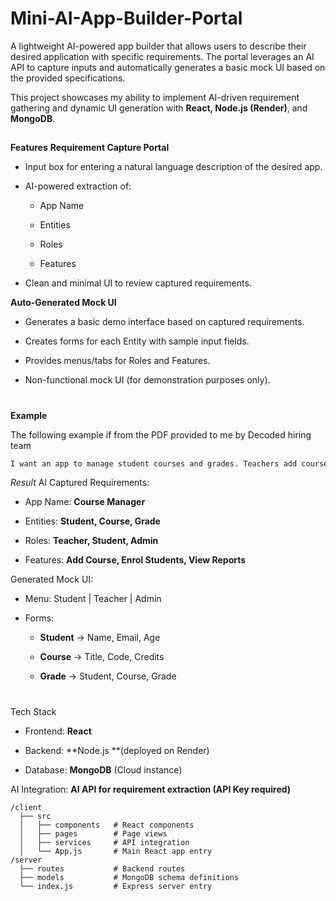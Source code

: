 # Mini-AI-App-Builder-Portal
A lightweight AI-powered app builder that allows users to describe their desired application with specific requirements. The portal leverages an AI API to capture inputs and automatically generates a basic mock UI based on the provided specifications.


This project showcases my ability to implement AI-driven requirement gathering and dynamic UI generation with **React, Node.js (Render)**, and **MongoDB**. 


##
**Features** 
**Requirement Capture Portal**

+ Input box for entering a natural language description of the desired app.

+ AI-powered extraction of:

  + App Name
 
  + Entities
 
  + Roles
 
  + Features

+ Clean and minimal UI to review captured requirements.

**Auto-Generated Mock UI**

+ Generates a basic demo interface based on captured requirements.

+ Creates forms for each Entity with sample input fields.

+ Provides menus/tabs for Roles and Features.

+ Non-functional mock UI (for demonstration purposes only).


#
**Example**

The following example if from the PDF provided to me by Decoded hiring team
```css
I want an app to manage student courses and grades. Teachers add courses, students enrol, and admins manage reports.
```
*Result*
AI Captured Requirements:

+ App Name: **Course Manager**

+ Entities: **Student, Course, Grade**

+ Roles: **Teacher, Student, Admin**

+ Features: **Add Course, Enrol Students, View Reports**

Generated Mock UI:

+ Menu: Student | Teacher | Admin

+ Forms:
  
  + **Student** → Name, Email, Age

  + **Course** → Title, Code, Credits

  + **Grade** → Student, Course, Grade
 

#
Tech Stack

+ Frontend: **React**

+ Backend: **Node.js **(deployed on Render)

+ Database: **MongoDB** (Cloud instance)

AI Integration: **AI API for requirement extraction (API Key required)**



```
/client
  ├── src
  │   ├── components   # React components
  │   ├── pages        # Page views
  │   ├── services     # API integration
  │   └── App.js       # Main React app entry
/server
  ├── routes           # Backend routes
  ├── models           # MongoDB schema definitions
  └── index.js         # Express server entry
```

